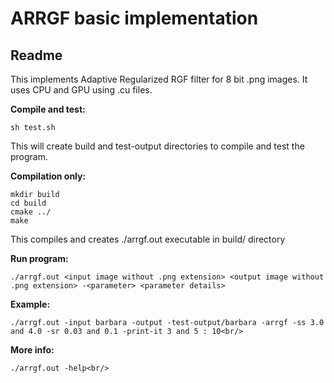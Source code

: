 # ARRGF basic implementation

## Readme

This implements Adaptive Regularized RGF filter for 8 bit .png images.
It uses CPU and GPU using .cu files.

**Compile and test:**
```
sh test.sh
```
This will create build and test-output directories to compile and test the program.

**Compilation only:**
```
mkdir build
cd build
cmake ../
make
```
This compiles and creates ./arrgf.out executable in build/ directory

**Run program:**
```
./arrgf.out <input image without .png extension> <output image without .png extension> -<parameter> <parameter details>
```

**Example:**
```
./arrgf.out -input barbara -output -test-output/barbara -arrgf -ss 3.0 and 4.0 -sr 0.03 and 0.1 -print-it 3 and 5 : 10<br/>
```

**More info:**
```
./arrgf.out -help<br/>
```